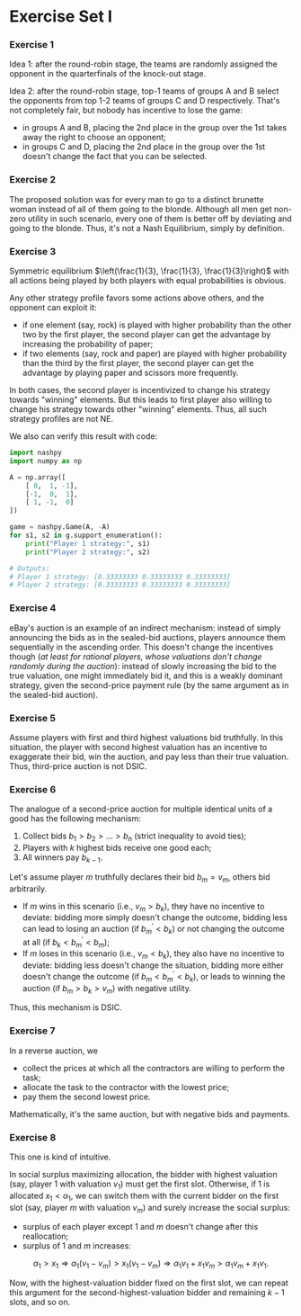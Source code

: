 # Exercise Set I

### Exercise 1

Idea 1: after the round-robin stage, the teams are randomly assigned the opponent in the quarterfinals of the knock-out stage.

Idea 2: after the round-robin stage, top-1 teams of groups A and B select the opponents from top 1-2 teams of  groups C and D respectively.
That's not completely fair, but nobody has incentive to lose the game:
* in groups A and B, placing the 2nd place in the group over the 1st takes away the right to choose an opponent;
* in groups C and D, placing the 2nd place in the group over the 1st doesn't change the fact that you can be selected.

### Exercise 2

The proposed solution was for every man to go to a distinct brunette woman instead of all of them going to the blonde.
Although all men get non-zero utility in such scenario, every one of them is better off by deviating and going to the blonde.
Thus, it's not a Nash Equilibrium, simply by definition.

### Exercise 3

Symmetric equilibrium $\left(\frac{1}{3}, \frac{1}{3}, \frac{1}{3}\right)$ with all actions being played by both players with equal probabilities is obvious.

Any other strategy profile favors some actions above others, and the opponent can exploit it:
* if one element (say, rock) is played with higher probability than the other two by the first player, the second player can get the advantage by increasing the probability of paper;
* if two elements (say, rock and paper) are played with higher probability than the third by the first player, the second player can get the advantage by playing paper and scissors more frequently.

In both cases, the second player is incentivized to change his strategy towards "winning" elements.
But this leads to first player also willing to change his strategy towards other "winning" elements.
Thus, all such strategy profiles are not NE.

We also can verify this result with code:
```python
import nashpy
import numpy as np

A = np.array([
    [ 0,  1, -1],
    [-1,  0,  1],
    [ 1, -1,  0]
])

game = nashpy.Game(A, -A)
for s1, s2 in g.support_enumeration():
    print("Player 1 strategy:", s1)
    print("Player 2 strategy:", s2)

# Outputs:
# Player 1 strategy: [0.33333333 0.33333333 0.33333333]
# Player 2 strategy: [0.33333333 0.33333333 0.33333333]
```

### Exercise 4

eBay's auction is an example of an indirect mechanism: instead of simply announcing the bids as in the sealed-bid auctions, players announce them sequentially in the ascending order.
This doesn't change the incentives though (*at least for rational players, whose valuations don't change randomly during the auction*): instead of slowly increasing the bid to the true valuation, one might immediately bid it, and this is a weakly dominant strategy, given the second-price payment rule (by the same argument as in the sealed-bid auction).

### Exercise 5

Assume players with first and third highest valuations bid truthfully.
In this situation, the player with second highest valuation has an incentive to exaggerate their bid, win the auction, and pay less than their true valuation.
Thus, third-price auction is not DSIC.

### Exercise 6

The analogue of a second-price auction for multiple identical units of a good has the following mechanism:
1. Collect bids $b_1 > b_2 > ... > b_n$ (strict inequality to avoid ties);
2. Players with $k$ highest bids receive one good each;
3. All winners pay $b_{k-1}$.

Let's assume player $m$ truthfully declares their bid $b_m = v_m$, others bid arbitrarily.
* If $m$ wins in this scenario (i.e., $v_m > b_k$), they have no incentive to deviate: bidding more simply doesn't change the outcome, bidding less can lead to losing an auction (if $b_m^\prime < b_k$) or not changing the outcome at all (if $b_k < b_m^\prime < b_m$);
* If $m$ loses in this scenario (i.e., $v_m < b_k$), they also have no incentive to deviate: bidding less doesn't change the situation, bidding more either doesn't change the outcome (if $b_m < b_m^\prime < b_k$), or leads to winning the auction (if $b_m > b_k > v_m$) with negative utility.

Thus, this mechanism is DSIC.

### Exercise 7

In a reverse auction, we
* collect the prices at which all the contractors are willing to perform the task;
* allocate the task to the contractor with the lowest price;
* pay them the second lowest price.

Mathematically, it's the same auction, but with negative bids and payments.

### Exercise 8

This one is kind of intuitive. 

In social surplus maximizing allocation, the bidder with highest valuation (say, player $1$ with valuation $v_1$) must get the first slot.
Otherwise, if $1$ is allocated $x_1 < \alpha_1$, we can switch them with the current bidder on the first slot (say,  player $m$ with valuation $v_m$) and surely increase the social surplus:
* surplus of each player except $1$ and $m$ doesn't change after this reallocation;
* surplus of $1$ and $m$ increases:

$$
\alpha_1 > x_1 \Rightarrow \alpha_1 (v_1 - v_m) > x_1 (v_1 - v_m) \Rightarrow \alpha_1 v_1 + x_1 v_m > \alpha_1 v_m + x_1 v_1.
$$

Now, with the highest-valuation bidder fixed on the first slot, we can repeat this argument for the second-highest-valuation bidder and remaining $k-1$ slots, and so on.
